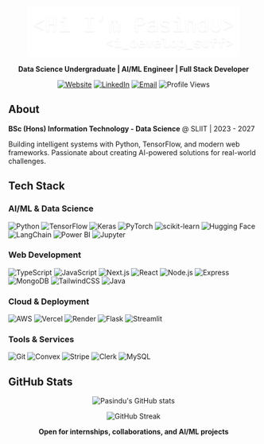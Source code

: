 <div align="center">

<img src="./assets/header1.png" height="100">
<!-- Replace ./assets/header.png with your actual image path -->

**Data Science Undergraduate | AI/ML Engineer | Full Stack Developer**

[![Website](https://img.shields.io/badge/🌐_Website-pasindusuraweera.com-00D9FF?style=for-the-badge)](https://pasindusuraweera.com)
[![LinkedIn](https://img.shields.io/badge/LinkedIn-Connect-0077B5?style=for-the-badge&logo=linkedin&logoColor=white)](https://linkedin.com/in/pasindu-suraweera-03s)
[![Email](https://img.shields.io/badge/Email-Contact-EA4335?style=for-the-badge&logo=gmail&logoColor=white)](mailto:pssuraweera2003@gmail.com)
![Profile Views](https://komarev.com/ghpvc/?username=PasinduSuraweera&color=00D9FF&style=for-the-badge&label=PROFILE+VIEWS)

</div>



## About

**BSc (Hons) Information Technology - Data Science** @ SLIIT | 2023 - 2027

Building intelligent systems with Python, TensorFlow, and modern web frameworks. Passionate about creating AI-powered solutions for real-world challenges.



## Tech Stack

### AI/ML & Data Science
![Python](https://img.shields.io/badge/Python-3776AB?style=for-the-badge&logo=python&logoColor=white)
![TensorFlow](https://img.shields.io/badge/TensorFlow-FF6F00?style=for-the-badge&logo=tensorflow&logoColor=white)
![Keras](https://img.shields.io/badge/Keras-D00000?style=for-the-badge&logo=keras&logoColor=white)
![PyTorch](https://img.shields.io/badge/PyTorch-EE4C2C?style=for-the-badge&logo=pytorch&logoColor=white)
![scikit-learn](https://img.shields.io/badge/scikit--learn-F7931E?style=for-the-badge&logo=scikit-learn&logoColor=white)
![Hugging Face](https://img.shields.io/badge/🤗_Hugging_Face-FFD21E?style=for-the-badge&logoColor=black)
![LangChain](https://img.shields.io/badge/🦜_LangChain-1C3C3C?style=for-the-badge&logoColor=white)
![Power BI](https://img.shields.io/badge/Power_BI-F2C811?style=for-the-badge&logo=powerbi&logoColor=black)
![Jupyter](https://img.shields.io/badge/Jupyter-F37626?style=for-the-badge&logo=jupyter&logoColor=white)

### Web Development
![TypeScript](https://img.shields.io/badge/TypeScript-007ACC?style=for-the-badge&logo=typescript&logoColor=white)
![JavaScript](https://img.shields.io/badge/JavaScript-F7DF1E?style=for-the-badge&logo=javascript&logoColor=black)
![Next.js](https://img.shields.io/badge/Next.js_15-000000?style=for-the-badge&logo=nextdotjs&logoColor=white)
![React](https://img.shields.io/badge/React_19-20232A?style=for-the-badge&logo=react&logoColor=61DAFB)
![Node.js](https://img.shields.io/badge/Node.js-339933?style=for-the-badge&logo=nodedotjs&logoColor=white)
![Express](https://img.shields.io/badge/Express.js-000000?style=for-the-badge&logo=express&logoColor=white)
![MongoDB](https://img.shields.io/badge/MongoDB-47A248?style=for-the-badge&logo=mongodb&logoColor=white)
![TailwindCSS](https://img.shields.io/badge/Tailwind_CSS-38B2AC?style=for-the-badge&logo=tailwind-css&logoColor=white)
![Java](https://img.shields.io/badge/Java-ED8B00?style=for-the-badge&logo=openjdk&logoColor=white)

### Cloud & Deployment
![AWS](https://img.shields.io/badge/AWS-232F3E?style=for-the-badge&logo=amazon-aws&logoColor=white)
![Vercel](https://img.shields.io/badge/Vercel-000000?style=for-the-badge&logo=vercel&logoColor=white)
![Render](https://img.shields.io/badge/Render-46E3B7?style=for-the-badge&logo=render&logoColor=white)
![Flask](https://img.shields.io/badge/Flask-000000?style=for-the-badge&logo=flask&logoColor=white)
![Streamlit](https://img.shields.io/badge/Streamlit-FF4B4B?style=for-the-badge&logo=streamlit&logoColor=white)

### Tools & Services
![Git](https://img.shields.io/badge/Git-F05032?style=for-the-badge&logo=git&logoColor=white)
![Convex](https://img.shields.io/badge/Convex_DB-FF6B6B?style=for-the-badge&logoColor=white)
![Stripe](https://img.shields.io/badge/Stripe-008CDD?style=for-the-badge&logo=stripe&logoColor=white)
![Clerk](https://img.shields.io/badge/Clerk-6C47FF?style=for-the-badge&logoColor=white)
![MySQL](https://img.shields.io/badge/MySQL-4479A1?style=for-the-badge&logo=mysql&logoColor=white)



## GitHub Stats

<div align="center">

![Pasindu's GitHub stats](https://github-readme-stats.vercel.app/api?username=PasinduSuraweera&show_icons=true&theme=dark&hide_border=false&count_private=true&include_all_commits=true&bg_color=0d1117&title_color=00d9ff&icon_color=00d9ff&text_color=c9d1d9&border_color=30363d&border_radius=10)

![GitHub Streak](https://github-readme-streak-stats.herokuapp.com/?user=PasinduSuraweera&theme=dark&hide_border=false&background=0d1117&ring=00d9ff&fire=00d9ff&currStreakLabel=00d9ff&border=30363d&stroke=30363d&dates=c9d1d9&sideNums=c9d1d9&currStreakNum=c9d1d9&sideLabels=c9d1d9)

</div>



<div align="center">

**Open for internships, collaborations, and AI/ML projects**

</div>
